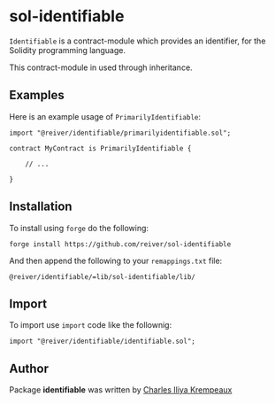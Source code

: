 # sol-identifiable

`Identifiable` is a contract-module which provides an identifier, for the Solidity programming language.

This contract-module in used through inheritance.

## Examples

Here is an example usage of `PrimarilyIdentifiable`:

```solidity
import "@reiver/identifiable/primarilyidentifiable.sol";

contract MyContract is PrimarilyIdentifiable {

	// ...

}
```

## Installation

To install using `forge` do the following:

```
forge install https://github.com/reiver/sol-identifiable
```

And then append the following to your `remappings.txt` file:

```
@reiver/identifiable/=lib/sol-identifiable/lib/
```

## Import

To import use `import` code like the follownig:
```
import "@reiver/identifiable/identifiable.sol";
```

## Author

Package **identifiable** was written by [Charles Iliya Krempeaux](http://reiver.link)
